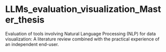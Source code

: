 # LLMs_evaluation_visualization_Master_thesis
Evaluation of tools involving Natural Language Processing (NLP) for data visualization: A literature review combined with the practical experience of an independent end-user.
